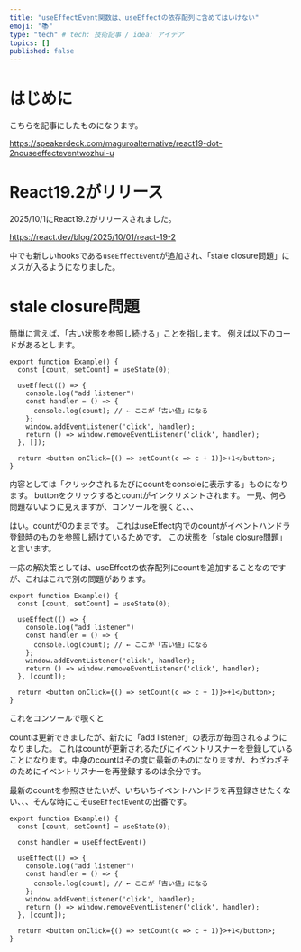 ```yaml
---
title: "useEffectEvent関数は、useEffectの依存配列に含めてはいけない"
emoji: "📚"
type: "tech" # tech: 技術記事 / idea: アイデア
topics: []
published: false
---
```


# はじめに

こちらを記事にしたものになります。

https://speakerdeck.com/maguroalternative/react19-dot-2nouseeffecteventwozhui-u

# React19.2がリリース

2025/10/1にReact19.2がリリースされました。

https://react.dev/blog/2025/10/01/react-19-2

中でも新しいhooksである`useEffectEvent`が追加され、「stale closure問題」にメスが入るようになりました。

# stale closure問題

簡単に言えば、「古い状態を参照し続ける」ことを指します。
例えば以下のコードがあるとします。

```tsx
export function Example() {
  const [count, setCount] = useState(0);

  useEffect(() => {
    console.log("add listener")
    const handler = () => {
      console.log(count); // ← ここが「古い値」になる
    };
    window.addEventListener('click', handler);
    return () => window.removeEventListener('click', handler);
  }, []);
  
  return <button onClick={() => setCount(c => c + 1)}>+1</button>;
}
```

内容としては「クリックされるたびにcountをconsoleに表示する」ものになります。
buttonをクリックするとcountがインクリメントされます。
一見、何ら問題ないように見えますが、コンソールを覗くと、、、



はい。countが0のままです。
これはuseEffect内でのcountがイベントハンドラ登録時のものを参照し続けているためです。
この状態を「stale closure問題」と言います。

一応の解決策としては、useEffectの依存配列にcountを追加することなのですが、これはこれで別の問題があります。

```tsx
export function Example() {
  const [count, setCount] = useState(0);

  useEffect(() => {
    console.log("add listener")
    const handler = () => {
      console.log(count); // ← ここが「古い値」になる
    };
    window.addEventListener('click', handler);
    return () => window.removeEventListener('click', handler);
  }, [count]);
  
  return <button onClick={() => setCount(c => c + 1)}>+1</button>;
}
```

これをコンソールで覗くと


countは更新できましたが、新たに「add listener」の表示が毎回されるようになりました。
これはcountが更新されるたびにイベントリスナーを登録していることになります。中身のcountはその度に最新のものになりますが、わざわざそのためにイベントリスナーを再登録するのは余分です。

最新のcountを参照させたいが、いちいちイベントハンドラを再登録させたくない、、、そんな時にこそ`useEffectEvent`の出番です。

```tsx
export function Example() {
  const [count, setCount] = useState(0);

  const handler = useEffectEvent()

  useEffect(() => {
    console.log("add listener")
    const handler = () => {
      console.log(count); // ← ここが「古い値」になる
    };
    window.addEventListener('click', handler);
    return () => window.removeEventListener('click', handler);
  }, [count]);
  
  return <button onClick={() => setCount(c => c + 1)}>+1</button>;
}
```

